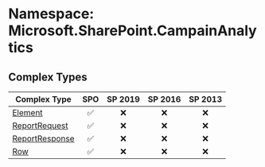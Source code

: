 # Namespace: Microsoft.SharePoint.CampainAnalytics

## Complex Types

Complex Type | SPO | SP 2019 | SP 2016 | SP 2013
----------|:---:|:-------:|:-------:|:-------:
[Element](./ComplexTypes/Element.md) | ✅ | ❌ | ❌ | ❌
[ReportRequest](./ComplexTypes/ReportRequest.md) | ✅ | ❌ | ❌ | ❌
[ReportResponse](./ComplexTypes/ReportResponse.md) | ✅ | ❌ | ❌ | ❌
[Row](./ComplexTypes/Row.md) | ✅ | ❌ | ❌ | ❌